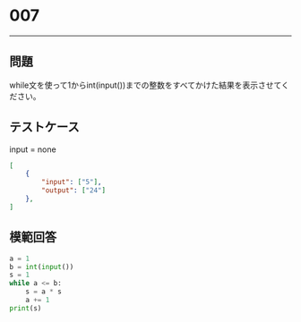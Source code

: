 # 007

---
## 問題

while文を使って1からint(input())までの整数をすべてかけた結果を表示させてください。

## テストケース
input = none
```json
[
	{
		"input": ["5"],
		"output": ["24"]
  	},
]
```

## 模範回答
```python
a = 1
b = int(input())
s = 1
while a <= b:
	s = a * s
	a += 1
print(s)
```